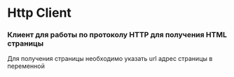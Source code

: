 # Http Client
### Клиент для работы по протоколу HTTP для получения HTML страницы
Для получения страницы необходимо указать url адрес страницы в переменной